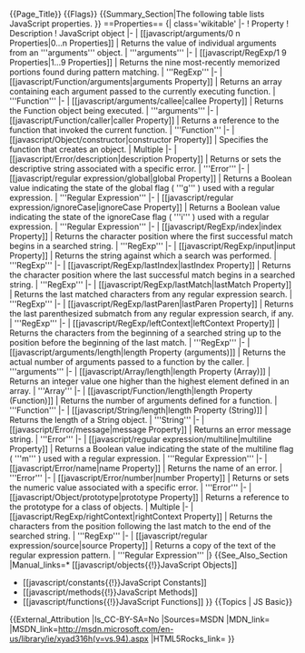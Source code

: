 {{Page_Title}}
{{Flags}}
{{Summary_Section|The following table lists JavaScript properties.
}}
==Properties==
{| class='wikitable'
|-
! Property
! Description
! JavaScript object
|-
| [[javascript/arguments/0 n Properties|0...n Properties]]
| Returns the value of individual arguments from an '''arguments''' object.
| '''arguments'''
|-
| [[javascript/RegExp/1 9 Properties|$1...$9 Properties]]
| Returns the nine most-recently memorized portions found during pattern matching.
| '''RegExp'''
|-
| [[javascript/Function/arguments|arguments Property]]
| Returns an array containing each argument passed to the currently executing function.
| '''Function'''
|-
| [[javascript/arguments/callee|callee Property]]
| Returns the Function object being executed.
| '''arguments'''
|-
| [[javascript/Function/caller|caller Property]]
| Returns a reference to the function that invoked the current function.
| '''Function'''
|-
| [[javascript/Object/constructor|constructor Property]]
| Specifies the function that creates an object.
| Multiple
|-
| [[javascript/Error/description|description Property]]
| Returns or sets the descriptive string associated with a specific error.
| '''Error'''
|-
| [[javascript/regular expression/global|global Property]]
| Returns a Boolean value indicating the state of the global flag ( '''g''' ) used with a regular expression.
| '''Regular Expression'''
|-
| [[javascript/regular expression/ignoreCase|ignoreCase Property]]
| Returns a Boolean value indicating the state of the ignoreCase flag ( '''i''' ) used with a regular expression.
| '''Regular Expression'''
|-
| [[javascript/RegExp/index|index Property]]
| Returns the character position where the first successful match begins in a searched string.
| '''RegExp'''
|-
| [[javascript/RegExp/input|input Property]]
| Returns the string against which a search was performed.
| '''RegExp'''
|-
| [[javascript/RegExp/lastIndex|lastIndex Property]]
| Returns the character position where the last successful match begins in a searched string.
| '''RegExp'''
|-
| [[javascript/RegExp/lastMatch|lastMatch Property]]
| Returns the last matched characters from any regular expression search.
| '''RegExp'''
|-
| [[javascript/RegExp/lastParen|lastParen Property]]
| Returns the last parenthesized submatch from any regular expression search, if any.
| '''RegExp'''
|-
| [[javascript/RegExp/leftContext|leftContext Property]]
| Returns the characters from the beginning of a searched string up to the position before the beginning of the last match.
| '''RegExp'''
|-
| [[javascript/arguments/length|length Property (arguments)]]
| Returns the actual number of arguments passed to a function by the caller.
| '''arguments'''
|-
| [[javascript/Array/length|length Property (Array)]]
| Returns an integer value one higher than the highest element defined in an array.
| '''Array'''
|-
| [[javascript/Function/length|length Property (Function)]]
| Returns the number of arguments defined for a function.
| '''Function'''
|-
| [[javascript/String/length|length Property (String)]]
| Returns the length of a String object.
| '''String'''
|-
| [[javascript/Error/message|message Property]]
| Returns an error message string.
| '''Error'''
|-
| [[javascript/regular expression/multiline|multiline Property]]
| Returns a Boolean value indicating the state of the multiline flag ( '''m''' ) used with a regular expression.
| '''Regular Expression'''
|-
| [[javascript/Error/name|name Property]]
| Returns the name of an error.
| '''Error'''
|-
| [[javascript/Error/number|number Property]]
| Returns or sets the numeric value associated with a specific error.
| '''Error'''
|-
| [[javascript/Object/prototype|prototype Property]]
| Returns a reference to the prototype for a class of objects.
| Multiple
|-
| [[javascript/RegExp/rightContext|rightContext Property]]
| Returns the characters from the position following the last match to the end of the searched string.
| '''RegExp'''
|-
| [[javascript/regular expression/source|source Property]]
| Returns a copy of the text of the regular expression pattern.
| '''Regular Expression'''
|}
{{See_Also_Section
|Manual_links=* [[javascript/objects{{!}}JavaScript Objects]]
* [[javascript/constants{{!}}JavaScript Constants]]
* [[javascript/methods{{!}}JavaScript Methods]]
* [[javascript/functions{{!}}JavaScript Functions]]
}}
{{Topics | JS Basic}}

{{External_Attribution
|Is_CC-BY-SA=No
|Sources=MSDN
|MDN_link=
|MSDN_link=http://msdn.microsoft.com/en-us/library/ie/xyad316h(v=vs.94).aspx
|HTML5Rocks_link=
}}